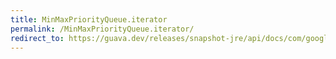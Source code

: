```yaml
---
title: MinMaxPriorityQueue.iterator
permalink: /MinMaxPriorityQueue.iterator/
redirect_to: https://guava.dev/releases/snapshot-jre/api/docs/com/google/common/collect/MinMaxPriorityQueue.html#iterator--
---
```

